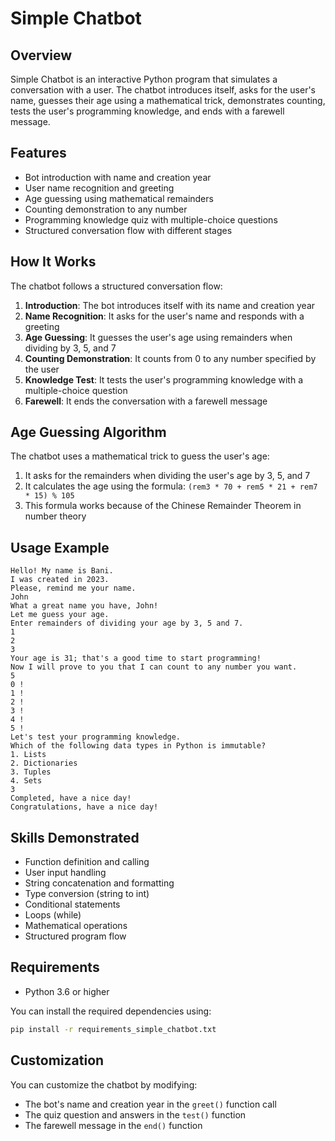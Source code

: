 # Simple Chatbot

## Overview
Simple Chatbot is an interactive Python program that simulates a conversation with a user. The chatbot introduces itself, asks for the user's name, guesses their age using a mathematical trick, demonstrates counting, tests the user's programming knowledge, and ends with a farewell message.

## Features
- Bot introduction with name and creation year
- User name recognition and greeting
- Age guessing using mathematical remainders
- Counting demonstration to any number
- Programming knowledge quiz with multiple-choice questions
- Structured conversation flow with different stages

## How It Works
The chatbot follows a structured conversation flow:

1. **Introduction**: The bot introduces itself with its name and creation year
2. **Name Recognition**: It asks for the user's name and responds with a greeting
3. **Age Guessing**: It guesses the user's age using remainders when dividing by 3, 5, and 7
4. **Counting Demonstration**: It counts from 0 to any number specified by the user
5. **Knowledge Test**: It tests the user's programming knowledge with a multiple-choice question
6. **Farewell**: It ends the conversation with a farewell message

## Age Guessing Algorithm
The chatbot uses a mathematical trick to guess the user's age:
1. It asks for the remainders when dividing the user's age by 3, 5, and 7
2. It calculates the age using the formula: `(rem3 * 70 + rem5 * 21 + rem7 * 15) % 105`
3. This formula works because of the Chinese Remainder Theorem in number theory

## Usage Example
```
Hello! My name is Bani.
I was created in 2023.
Please, remind me your name.
John
What a great name you have, John!
Let me guess your age.
Enter remainders of dividing your age by 3, 5 and 7.
1
2
3
Your age is 31; that's a good time to start programming!
Now I will prove to you that I can count to any number you want.
5
0 !
1 !
2 !
3 !
4 !
5 !
Let's test your programming knowledge.
Which of the following data types in Python is immutable?
1. Lists
2. Dictionaries
3. Tuples
4. Sets
3
Completed, have a nice day!
Congratulations, have a nice day!
```

## Skills Demonstrated
- Function definition and calling
- User input handling
- String concatenation and formatting
- Type conversion (string to int)
- Conditional statements
- Loops (while)
- Mathematical operations
- Structured program flow

## Requirements
- Python 3.6 or higher

You can install the required dependencies using:
```bash
pip install -r requirements_simple_chatbot.txt
```

## Customization
You can customize the chatbot by modifying:
- The bot's name and creation year in the `greet()` function call
- The quiz question and answers in the `test()` function
- The farewell message in the `end()` function